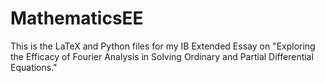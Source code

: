 # MathematicsEE
This is the LaTeX and Python files for my IB Extended Essay on "Exploring the Efficacy of Fourier Analysis in Solving Ordinary and Partial Differential Equations."

